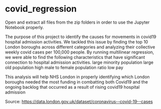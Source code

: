# covid_regression


Open and extract all files from the zip folders in order to use the Jupyter Notebook properly.



The purpose of this project to identify the causes for movements in covid19 hospital admission activities. We tackled this issue by finding the top 10 London boroughs across different categories and analyzing their collective weekly covid cases per 100,000 people.
By running multilinear regression, we were able to find the following characteristics that have significant connection to hospital admission activities.
large minority population
large old population
high male to female population ratio
low pay

This analysis will help NHS London in properly identifying which London boroughs needed the most funding in combatting both Covid19 and the ongoing backlog that occurred as a result of rising covid19 hospital admission


Source: https://data.london.gov.uk/dataset/coronavirus--covid-19--cases


